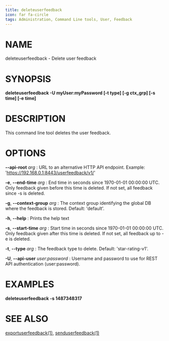 ```yaml
---
title: deleteuserfeedback
icon: far fa-circle
tags: Administration, Command Line tools, User, Feedback
---
```


# NAME

deleteuserfeedback - Delete user feedback

# SYNOPSIS

**deleteuserfeedback -U myUser:myPassword [-t type] [-g ctx_grp] [-s time] [-e time]**

# DESCRIPTION

This command line tool deletes the user feedback.
 
# OPTIONS


**--api-root** *arg*
: URL to an alternative HTTP API endpoint. Example: 'https://192.168.0.1:8443/userfeedback/v1/'

**-e**, **--end-time** *arg*
: End time in seconds since 1970-01-01 00:00:00 UTC. Only feedback given before this time is deleted. If not set, all feedback since -s is deleted.

**-g**, **--context-group** *arg*
: The context group identifying the global DB where the feedback is stored. Default: 'default'.

**-h**, **--help**
: Prints the help text

**-s**, **--start-time** *arg*
: Start time in seconds since 1970-01-01 00:00:00 UTC. Only feedback given after this time is deleted. If not set, all feedback up to -e is deleted.

**-t**, **--type** *arg*
: The feedback type to delete. Default: 'star-rating-v1'.

**-U**, **--api-user** *user:password*
: Username and password to use for REST API authentication (user:password).


# EXAMPLES

**deleteuserfeedback -s 1487348317**


# SEE ALSO

[exportuserfeedback(1)](exportuserfeedback), [senduserfeedback(1)](senduserfeedback)